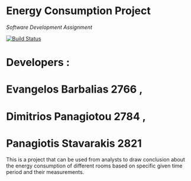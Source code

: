 # Energy Consumption Project
*Software Development Assignment*

[![Build Status](https://travis-ci.com/vaggelisbarb/EnergyCosumptionProject.svg?token=ESappheAX3koqXFDdBp8&branch=master)](https://travis-ci.com/vaggelisbarb/EnergyCosumptionProject)

# Developers :
# Evangelos Barbalias 2766 , 
# Dimitrios Panagiotou  2784 , 
# Panagiotis Stavarakis 2821



This is a project that can be used from analysts to draw conclusion about the energy consumption of different rooms based on
specific given time period and their measurements.
